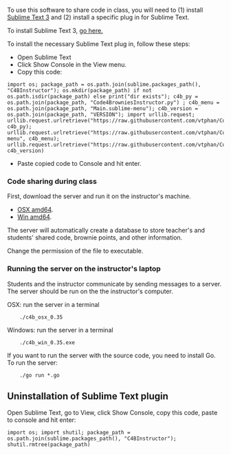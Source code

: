 To use this software to share code in class, you will need to (1) install [Sublime Text 3](https://www.sublimetext.com/3) and (2) install a specific plug in for Sublime Text.

To install Sublime Text 3, [go here.](https://www.sublimetext.com/3)

To install the necessary Sublime Text plug in, follow these steps:

+ Open Sublime Text
+ Click Show Console in the View menu.
+ Copy this code:
```
import os; package_path = os.path.join(sublime.packages_path(), "C4BInstructor"); os.mkdir(package_path) if not os.path.isdir(package_path) else print("dir exists"); c4b_py = os.path.join(package_path, "Code4BrowniesInstructor.py") ; c4b_menu = os.path.join(package_path, "Main.sublime-menu"); c4b_version = os.path.join(package_path, "VERSION"); import urllib.request; urllib.request.urlretrieve("https://raw.githubusercontent.com/vtphan/Code4Brownies/master/src/C4BInstructor/Code4BrowniesInstructor.py", c4b_py); urllib.request.urlretrieve("https://raw.githubusercontent.com/vtphan/Code4Brownies/master/src/C4BInstructor/Main.sublime-menu", c4b_menu); urllib.request.urlretrieve("https://raw.githubusercontent.com/vtphan/Code4Brownies/master/src/VERSION", c4b_version)
```
+ Paste copied code to Console and hit enter.

### Code sharing during class

First, download the server and run it on the instructor's machine.

- [OSX amd64](https://umdrive.memphis.edu/vphan/public/C4B/c4b_osx_0.35).
- [Win amd64](https://umdrive.memphis.edu/vphan/public/C4B/c4b_win_0.35.exe).

The server will automatically create a database to store teacher's and students' shared code, brownie points, and other information.

Change the permission of the file to executable.

### Running the server on the instructor's laptop

Students and the instructor communicate by sending messages to a server.  The server should be run on the the instructor's computer.

OSX: run the server in a terminal
```
    ./c4b_osx_0.35
````

Windows: run the server in a terminal
```
    ./c4b_win_0.35.exe
````

If you want to run the server with the source code, you need to install Go.  To run the server:
```
    ./go run *.go
````


## Uninstallation of Sublime Text plugin

Open Sublime Text, go to View, click Show Console, copy this code, paste to console and hit enter:

```
import os; import shutil; package_path = os.path.join(sublime.packages_path(), "C4BInstructor"); shutil.rmtree(package_path)
```
